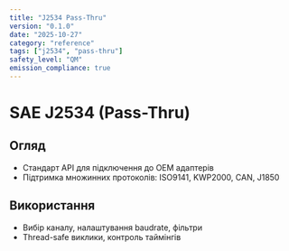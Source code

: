 ```yaml
---
title: "J2534 Pass-Thru"
version: "0.1.0"
date: "2025-10-27"
category: "reference"
tags: ["j2534", "pass-thru"]
safety_level: "QM"
emission_compliance: true
---
```


# SAE J2534 (Pass-Thru)

## Огляд
- Стандарт API для підключення до OEM адаптерів
- Підтримка множинних протоколів: ISO9141, KWP2000, CAN, J1850

## Використання
- Вибір каналу, налаштування baudrate, фільтри
- Thread-safe виклики, контроль таймінгів
